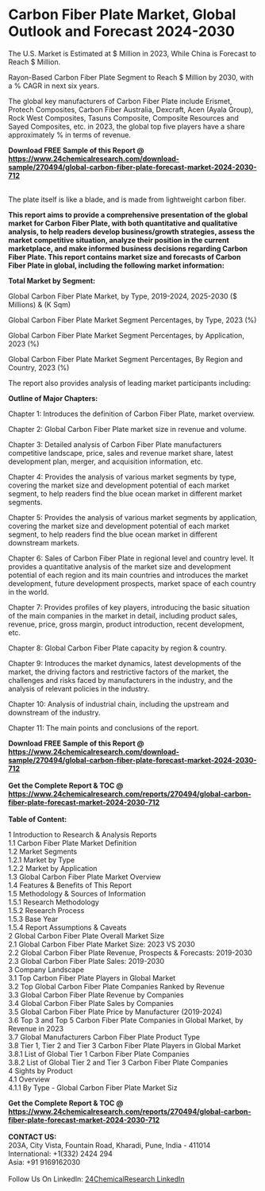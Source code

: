 <h1>Carbon Fiber Plate Market, Global Outlook and Forecast 2024-2030</h1><p>
The U.S. Market is Estimated at $ Million in 2023, While China is Forecast to Reach $ Million.</p><p>
Rayon-Based Carbon Fiber Plate Segment to Reach $ Million by 2030, with a % CAGR in next six years.</p><p>
The global key manufacturers of Carbon Fiber Plate include Erismet, Protech Composites, Carbon Fiber Australia, Dexcraft, Acen (Ayala Group), Rock West Composites, Tasuns Composite, Composite Resources and Sayed Composites, etc. in 2023, the global top five players have a share approximately % in terms of revenue.</p><div><b>Download FREE Sample of this Report @ 
            <a href="https://www.24chemicalresearch.com/download-sample/270494/global-carbon-fiber-plate-forecast-market-2024-2030-712">
            https://www.24chemicalresearch.com/download-sample/270494/global-carbon-fiber-plate-forecast-market-2024-2030-712</a></b></div><br><p>
The plate itself is like a blade, and is made from lightweight carbon fiber.</p><p>
<strong>This report aims to provide a comprehensive presentation of the global market for Carbon Fiber Plate, with both quantitative and qualitative analysis, to help readers develop business/growth strategies, assess the market competitive situation, analyze their position in the current marketplace, and make informed business decisions regarding Carbon Fiber Plate. This report contains market size and forecasts of Carbon Fiber Plate in global, including the following market information:</strong>
</p><p>
<strong>Total Market by Segment:</strong></p><p>
Global Carbon Fiber Plate Market, by Type, 2019-2024, 2025-2030 ($ Millions) &amp; (K Sqm)</p><p>
Global Carbon Fiber Plate Market Segment Percentages, by Type, 2023 (%)</p><p>
</p><p>
Global Carbon Fiber Plate Market Segment Percentages, by Application, 2023 (%)</p><p>
</p><p>
Global Carbon Fiber Plate Market Segment Percentages, By Region and Country, 2023 (%)</p><p>
</p><p>
The report also provides analysis of leading market participants including:</p><p>
</p><p>
</p><p>
</p><p><strong>Outline of Major Chapters:</strong></p><p>
</p><p>Chapter 1: Introduces the definition of Carbon Fiber Plate, market overview.</p><p>
Chapter 2: Global Carbon Fiber Plate market size in revenue and volume.</p><p>
Chapter 3: Detailed analysis of Carbon Fiber Plate manufacturers competitive landscape, price, sales and revenue market share, latest development plan, merger, and acquisition information, etc.</p><p>
Chapter 4: Provides the analysis of various market segments by type, covering the market size and development potential of each market segment, to help readers find the blue ocean market in different market segments.</p><p>
Chapter 5: Provides the analysis of various market segments by application, covering the market size and development potential of each market segment, to help readers find the blue ocean market in different downstream markets.</p><p>
Chapter 6: Sales of Carbon Fiber Plate in regional level and country level. It provides a quantitative analysis of the market size and development potential of each region and its main countries and introduces the market development, future development prospects, market space of each country in the world.</p><p>
Chapter 7: Provides profiles of key players, introducing the basic situation of the main companies in the market in detail, including product sales, revenue, price, gross margin, product introduction, recent development, etc.</p><p>
Chapter 8: Global Carbon Fiber Plate capacity by region &amp; country.</p><p>
Chapter 9: Introduces the market dynamics, latest developments of the market, the driving factors and restrictive factors of the market, the challenges and risks faced by manufacturers in the industry, and the analysis of relevant policies in the industry.</p><p>
Chapter 10: Analysis of industrial chain, including the upstream and downstream of the industry.</p><p>
Chapter 11: The main points and conclusions of the report.</p><div><b>Download FREE Sample of this Report @ 
            <a href="https://www.24chemicalresearch.com/download-sample/270494/global-carbon-fiber-plate-forecast-market-2024-2030-712">
            https://www.24chemicalresearch.com/download-sample/270494/global-carbon-fiber-plate-forecast-market-2024-2030-712</a></b></div><br><div><b>Get the Complete Report & TOC @ 
            <a href="https://www.24chemicalresearch.com/reports/270494/global-carbon-fiber-plate-forecast-market-2024-2030-712">
            https://www.24chemicalresearch.com/reports/270494/global-carbon-fiber-plate-forecast-market-2024-2030-712</a></b></div><br>
            <b>Table of Content:</b><p>1 Introduction to Research & Analysis Reports<br />
    1.1 Carbon Fiber Plate Market Definition<br />
    1.2 Market Segments<br />
        1.2.1 Market by Type<br />
        1.2.2 Market by Application<br />
    1.3 Global Carbon Fiber Plate Market Overview<br />
    1.4 Features & Benefits of This Report<br />
    1.5 Methodology & Sources of Information<br />
        1.5.1 Research Methodology<br />
        1.5.2 Research Process<br />
        1.5.3 Base Year<br />
        1.5.4 Report Assumptions & Caveats<br />
2 Global Carbon Fiber Plate Overall Market Size<br />
    2.1 Global Carbon Fiber Plate Market Size: 2023 VS 2030<br />
    2.2 Global Carbon Fiber Plate Revenue, Prospects & Forecasts: 2019-2030<br />
    2.3 Global Carbon Fiber Plate Sales: 2019-2030<br />
3 Company Landscape<br />
    3.1 Top Carbon Fiber Plate Players in Global Market<br />
    3.2 Top Global Carbon Fiber Plate Companies Ranked by Revenue<br />
    3.3 Global Carbon Fiber Plate Revenue by Companies<br />
    3.4 Global Carbon Fiber Plate Sales by Companies<br />
    3.5 Global Carbon Fiber Plate Price by Manufacturer (2019-2024)<br />
    3.6 Top 3 and Top 5 Carbon Fiber Plate Companies in Global Market, by Revenue in 2023<br />
    3.7 Global Manufacturers Carbon Fiber Plate Product Type<br />
    3.8 Tier 1, Tier 2 and Tier 3 Carbon Fiber Plate Players in Global Market<br />
        3.8.1 List of Global Tier 1 Carbon Fiber Plate Companies<br />
        3.8.2 List of Global Tier 2 and Tier 3 Carbon Fiber Plate Companies<br />
4 Sights by Product<br />
    4.1 Overview<br />
        4.1.1 By Type - Global Carbon Fiber Plate Market Siz</p><div><b>Get the Complete Report & TOC @ 
            <a href="https://www.24chemicalresearch.com/reports/270494/global-carbon-fiber-plate-forecast-market-2024-2030-712">
            https://www.24chemicalresearch.com/reports/270494/global-carbon-fiber-plate-forecast-market-2024-2030-712</a></b></div><br><b>CONTACT US:</b><br>
            203A, City Vista, Fountain Road, Kharadi, Pune, India - 411014<br>
            International: +1(332) 2424 294<br>
            Asia: +91 9169162030 <br><br>
            Follow Us On LinkedIn: <a href="https://www.linkedin.com/company/24chemicalresearch/">24ChemicalResearch LinkedIn</a>